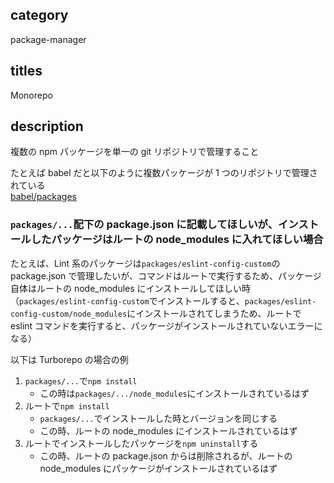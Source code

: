 ## category

package-manager

## titles

Monorepo

## description

複数の npm パッケージを単一の git リポジトリで管理すること

たとえば babel だと以下のように複数パッケージが 1 つのリポジトリで管理されている  
<a href="https://github.com/babel/babel/tree/master/packages" target="_blank">babel/packages</a>

### `packages/...`配下の package.json に記載してほしいが、インストールしたパッケージはルートの node_modules に入れてほしい場合

たとえば、Lint 系のパッケージは`packages/eslint-config-custom`の package.json で管理したいが、コマンドはルートで実行するため、パッケージ自体はルートの node_modules にインストールしてほしい時  
（`packages/eslint-config-custom`でインストールすると、`packages/eslint-config-custom/node_modules`にインストールされてしまうため、ルートで eslint コマンドを実行すると、パッケージがインストールされていないエラーになる）

以下は Turborepo の場合の例

1. `packages/...`で`npm install`
   - この時は`packages/.../node_modules`にインストールされているはず
1. ルートで`npm install`
   - `packages/...`でインストールした時とバージョンを同じする
   - この時、ルートの node_modules にインストールされているはず
1. ルートでインストールしたパッケージを`npm uninstall`する
   - この時、ルートの package.json からは削除されるが、ルートの node_modules にパッケージがインストールされているはず
